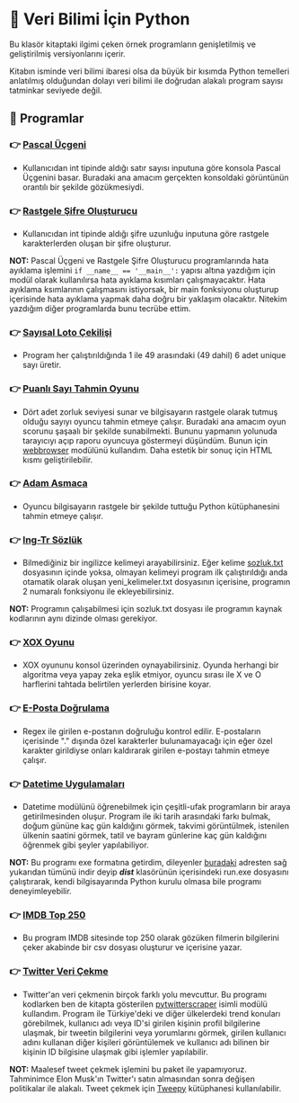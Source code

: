 # :blue_book: Veri Bilimi İçin Python 
Bu klasör kitaptaki ilgimi çeken örnek programların genişletilmiş ve geliştirilmiş versiyonlarını içerir. 

Kitabın isminde veri bilimi ibaresi olsa da büyük bir kısımda Python temelleri anlatılmış olduğundan dolayı veri bilimi ile doğrudan alakalı program sayısı tatminkar seviyede değil.

## :open_book: Programlar

### :point_right: [Pascal Üçgeni](https://github.com/enesmanan/turkce-kitaplar/blob/main/Veri%20Bilimi%20%C4%B0%C3%A7in%20Python/pascal_ucgeni.py)
+ Kullanıcıdan int tipinde aldığı satır sayısı inputuna göre konsola Pascal Üçgenini basar. Buradaki ana amacım gerçekten konsoldaki görüntünün orantılı bir şekilde gözükmesiydi.

### :point_right: [Rastgele Şifre Oluşturucu](https://github.com/enesmanan/turkce-kitaplar/blob/main/Veri%20Bilimi%20%C4%B0%C3%A7in%20Python/rastgele_sifre_olusturucu.py)
+ Kullanıcıdan int tipinde aldığı şifre uzunluğu inputuna göre rastgele karakterlerden oluşan bir şifre oluşturur.

**NOT:** Pascal Üçgeni ve Rastgele Şifre Oluşturucu programlarında hata ayıklama işlemini `if __name__ == '__main__':` yapısı altına yazdığım için modül olarak kullanılırsa hata ayıklama kısımları çalışmayacaktır. Hata ayıklama ksımlarının çalışmasını istiyorsak, bir main fonksiyonu oluşturup içerisinde hata ayıklama yapmak daha doğru bir yaklaşım olacaktır. Nitekim yazdığım diğer programlarda bunu tecrübe ettim.

### :point_right: [Sayısal Loto Çekilişi](https://github.com/enesmanan/turkce-kitaplar/blob/main/Veri%20Bilimi%20%C4%B0%C3%A7in%20Python/sayisal_loto.py)
+ Program her çalıştırıldığında 1 ile 49 arasındaki (49 dahil) 6 adet unique sayı üretir. 

### :point_right: [Puanlı Sayı Tahmin Oyunu](https://github.com/enesmanan/turkce-kitaplar/blob/main/Veri%20Bilimi%20%C4%B0%C3%A7in%20Python/sayi_tahmin_oyunu.py)
+ Dört adet zorluk seviyesi sunar ve bilgisayarın rastgele olarak tutmuş olduğu sayıyı oyuncu tahmin etmeye çalışır. Buradaki ana amacım oyun scorunu şaşaalı bir şekilde sunabilmekti. Bununu yapmanın yolunuda tarayıcıyı açıp raporu oyuncuya göstermeyi düşündüm. Bunun için [webbrowser](https://docs.python.org/3/library/webbrowser.html) modülünü kullandım. Daha estetik bir sonuç için HTML kısmı geliştirilebilir. 

### :point_right: [Adam Asmaca](https://github.com/enesmanan/turkce-kitaplar/blob/main/Veri%20Bilimi%20%C4%B0%C3%A7in%20Python/adam_asmaca.py)
+ Oyuncu bilgisayarın rastgele bir şekilde tuttuğu Python kütüphanesini tahmin etmeye çalışır.

### :point_right: [Ing-Tr Sözlük](https://github.com/enesmanan/turkce-kitaplar/blob/main/Veri%20Bilimi%20%C4%B0%C3%A7in%20Python/ing_tr_sozluk.py)
+ Bilmediğiniz bir ingilizce kelimeyi arayabilirsiniz. Eğer kelime [sozluk.txt](https://github.com/enesmanan/turkce-kitaplar/blob/main/Veri%20Bilimi%20%C4%B0%C3%A7in%20Python/sozluk.txt) dosyasının içinde yoksa, olmayan kelimeyi program ilk çalıştırıldığı anda otamatik olarak oluşan yeni_kelimeler.txt dosyasının içerisine, programın 2 numaralı fonksiyonu ile ekleyebilirsiniz. 

**NOT:** Programın çalışabilmesi için sozluk.txt dosyası ile programın kaynak kodlarının aynı dizinde olması gerekiyor.

### :point_right: [XOX Oyunu](https://github.com/enesmanan/turkce-kitaplar/blob/main/Veri%20Bilimi%20%C4%B0%C3%A7in%20Python/xox_oyunu.py)
+ XOX oyununu konsol üzerinden oynayabilirsiniz. Oyunda herhangi bir algoritma veya yapay zeka eşlik etmiyor, oyuncu sırası ile X ve O harflerini tahtada belirtilen yerlerden birisine koyar. 

### :point_right: [E-Posta Doğrulama](https://github.com/enesmanan/turkce-kitaplar/blob/main/Veri%20Bilimi%20%C4%B0%C3%A7in%20Python/email_dogrulama.py)
+ Regex ile girilen e-postanın doğruluğu kontrol edilir. E-postaların içerisinde "." dışında özel karakterler bulunamayacağı için eğer özel karakter girildiyse onları kaldırarak girilen e-postayı tahmin etmeye çalışır.

### :point_right: [Datetime Uygulamaları](https://github.com/enesmanan/turkce-kitaplar/blob/main/Veri%20Bilimi%20%C4%B0%C3%A7in%20Python/datetime_uygulamalar.py)
+ Datetime modülünü öğrenebilmek için çeşitli-ufak programların bir araya getirilmesinden oluşur. Program ile iki tarih arasındaki farkı bulmak, doğum gününe kaç gün kaldığını görmek, takvimi görüntülmek, istenilen ülkenin saatini görmek, tatil ve bayram günlerine kaç gün kaldığını öğrenmek gibi şeyler yapılabiliyor.

**NOT:** Bu programı exe formatına getirdim, dileyenler [buradaki](https://drive.google.com/drive/folders/1t2TfsGxblBPyYrzBzz2RuYUcErF3ksvw?usp=sharing) adresten sağ yukarıdan tümünü indir deyip ***dist*** klasörünün içerisindeki run.exe dosyasını çalıştırarak, kendi bilgisayarında Python kurulu olmasa bile programı deneyimleyebilir.  

### :point_right: [IMDB Top 250](https://github.com/enesmanan/turkce-kitaplar/blob/main/Veri%20Bilimi%20%C4%B0%C3%A7in%20Python/imdb_veri_cekme.py)
+ Bu program IMDB sitesinde top 250 olarak gözüken filmerin bilgilerini çeker akabinde bir csv dosyası oluşturur ve içerisine yazar.

### :point_right: [Twitter Veri Çekme](https://github.com/enesmanan/turkce-kitaplar/blob/main/Veri%20Bilimi%20%C4%B0%C3%A7in%20Python/twitter_veri_cekme.py)
+ Twitter'an veri çekmenin birçok farklı yolu mevcuttur. Bu programı kodlarken ben de kitapta gösterilen [pytwitterscraper](https://github.com/mrwan200/pytwitterscraper) isimli modülü kullandım. Program ile Türkiye'deki ve diğer ülkelerdeki trend konuları görebilmek, kullanıcı adı veya ID'si girilen kişinin profil bilgilerine ulaşmak, bir tweetin bilgilerini veya yorumlarını görmek, girilen kullanıcı adını kullanan diğer kişileri görüntülemek ve kullanıcı adı bilinen bir kişinin ID bilgisine ulaşmak gibi işlemler yapılabilir. 

**NOT:** Maalesef tweet çekmek işlemini bu paket ile yapamıyoruz. Tahminimce Elon Musk'ın Twitter'ı satın almasından sonra değişen politikalar ile alakalı. Tweet çekmek için [Tweepy](https://docs.tweepy.org/en/stable/) kütüphanesi kullanılabilir.
